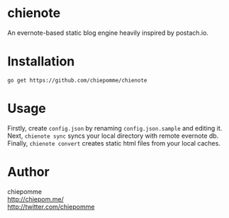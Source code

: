 # chienote
An evernote-based static blog engine heavily inspired by postach.io.

# Installation
`go get https://github.com/chiepomme/chienote`

# Usage
Firstly, create `config.json` by renaming `config.json.sample` and editing it.  
Next, `chienote sync` syncs your local directory with remote evernote db.  
Finally, `chienote convert` creates static html files from your local caches.

# Author
chiepomme  
http://chiepom.me/  
http://twitter.com/chiepomme